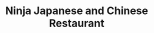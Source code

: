---
layout: place
title: "Ninja Japanese and Chinese Restaurant"
permalink: /wisconsin/eau-claire/ninja-japanese-and-chinese-restaurant.html
stateAbbr: WI
stateName: Wisconsin
cityName: Eau Claire
seo:
  name: "Ninja Japanese and Chinese Restaurant"
  type: Restaurant
  links: https://ninjabarstow.com/?utm_source=google
description: "Ninja Japanese and Chinese Restaurant serves delicious sushi in Eau Claire, Wisconsin. Try fresh Japanese dishes for a great dining experience. "
place_id: ChIJwTTG8Pa8-IcRTks4keQTKsI
photos:
  - name: >-
      places/ChIJwTTG8Pa8-IcRTks4keQTKsI/photos/AeeoHcK9QdphRw9nLSgHzOO_OLOO4KM3cqubdHJ-yAvHAwn598PGNxMHl6nLKfWusSjqp-J07fB0YQnFZCuVjoeHtcszKdngUphkuLpdBqJcBEerTrxLh4sGm7i7TKhyRnJHrEkHj6VJSmRpeYdR4e8RRfJF2TaejqRV56zQHojbD6-Ypp720jHx7yrA0UC7J2z0mymQeTN9tH_IwfAjIeiemnFBOfVz6oHK8A0iJh5KgYpg6fGkwGWf-LYOmDVhCq27Dde9OXpBkfN7L6n8OrzqFriWX4Gss0S41fbFf4pd4dF6bS0u_wXqVZfhtgRMJLjuWJh9fvIMJidYsxIJVQUQvf1mPPFjIABak2BRBzBwqKVovV5kr6931OziNbp7RP389xRMVXaKx5CK22oVI9JmsGbxrMiI6Tj6ZqA27Cxpk2wShmQR
    widthPx: 4800
    heightPx: 2215
    authorAttributions:
      - displayName: Verlyn Severson
        uri: https://maps.google.com/maps/contrib/110999420638017423121
        photoUri: >-
          https://lh3.googleusercontent.com/a-/ALV-UjWeDH9gcW95F0NxBWLIMUFMPNDvOrpQzLW8yk8Vi7GWhWJw-VQL=s100-p-k-no-mo
    flagContentUri: >-
      https://www.google.com/local/imagery/report/?cb_client=maps_api_places.places_api&image_key=!1e10!2sCIHM0ogKEICAgICTsuzR8wE&hl=en-US
    googleMapsUri: >-
      https://www.google.com/maps/place//data=!3m4!1e2!3m2!1sCIHM0ogKEICAgICTsuzR8wE!2e10!4m2!3m1!1s0x87f8bcf6f0c634c1:0xc22a13e491384b4e
  - name: >-
      places/ChIJwTTG8Pa8-IcRTks4keQTKsI/photos/AeeoHcK0lYG1xKYc98qMpRRWbZ14RdJHPpTEsUvB61m0y_FWLJ6-LO_sPuyW8Q2WfQUDQnBHCU6I2tBJFT83Hk_9VC7CrXNIjfpaj18kwJZp-gP1zro5VwGTIAWBRfbWSAqGsNZN6D2QX3Nx265CAF4fN5u6ggf-f414VkpETMHZNQaB5lqyIwqC9169s57NYIBZH_FPRyXM0bF75KunlF5sNDg_9OXcQ7PxacNcNeX_8t10LGgtjhnY-a2z8pnm54nLrau0I3RTkq91rqpp9asNmmO5EoAVSxe5K1qv0YVDHrPc8G_0lo3u_i3Ga6MR5UfNmrN7d3cAYUBjnYFKhCqHsG_xDGoiUyVJe00Z8YM5F7Vd6DdM2DrYVBSV8RtEQUSgrLViiQC71l_CjvYkALnlbEzNEOHJzcpSX7gmswSp89rYEJU
    widthPx: 4032
    heightPx: 3024
    authorAttributions:
      - displayName: Libby Smith
        uri: https://maps.google.com/maps/contrib/103024623139704864453
        photoUri: >-
          https://lh3.googleusercontent.com/a-/ALV-UjWyQxwPkFkxy3VT_zHmk6ZqHkySB_1PeY-U22cqZDDQA1v1B98F6w=s100-p-k-no-mo
    flagContentUri: >-
      https://www.google.com/local/imagery/report/?cb_client=maps_api_places.places_api&image_key=!1e10!2sCIHM0ogKEICAgIDEy9u4oAE&hl=en-US
    googleMapsUri: >-
      https://www.google.com/maps/place//data=!3m4!1e2!3m2!1sCIHM0ogKEICAgIDEy9u4oAE!2e10!4m2!3m1!1s0x87f8bcf6f0c634c1:0xc22a13e491384b4e
  - name: >-
      places/ChIJwTTG8Pa8-IcRTks4keQTKsI/photos/AeeoHcJpZp3eubQb2ZMUWpKRnLCHKZwyzNjIQIn4PgEJ0rq2dO4uCTVVlJCi9D0OyZs6_V3nbCnTCkKTbTvPZuGrP6z3Iy6BpLeKTt8yfYxkIYh8YkFRbY2t1hMqNjw--viQPYde3Ripo_NbjQUyQ-QUDmzfFxJhVF16aeDs5pDEDf83CxFOgsQjBWcgHd8l-C_Qp5x5P5imvEWQg_aeKvfaDzPDqOEIv82nm4ul4SC2YgUgMh5sAVBgKZVidNX-QRxMEfG2HOxt2FII1YR5FIKlpm9Upzigw0YCVd1_sISsaPueZ0ZjMjQFau_Auv7czzORnelIbcM5MyzFO9IlYgcqGI5IQ6ICEVjl53i-s36BsX2w3zgABxHoFyw8idsPyBljhDb6hGS7b_o1hN7bmx-rB6nkH7NZiyC3HkuMFqu8f13Quw
    widthPx: 3024
    heightPx: 4032
    authorAttributions:
      - displayName: Jeff Leismer
        uri: https://maps.google.com/maps/contrib/104643786978394639567
        photoUri: >-
          https://lh3.googleusercontent.com/a-/ALV-UjV4ljkEAwtixo3sV3ov9j7N9JCwJTPVYL3Dyx4Gautyo-u5Wo0gcg=s100-p-k-no-mo
    flagContentUri: >-
      https://www.google.com/local/imagery/report/?cb_client=maps_api_places.places_api&image_key=!1e10!2sCIHM0ogKEICAgIDrreyZUw&hl=en-US
    googleMapsUri: >-
      https://www.google.com/maps/place//data=!3m4!1e2!3m2!1sCIHM0ogKEICAgIDrreyZUw!2e10!4m2!3m1!1s0x87f8bcf6f0c634c1:0xc22a13e491384b4e
  - name: >-
      places/ChIJwTTG8Pa8-IcRTks4keQTKsI/photos/AeeoHcIydmcVu-ko5bvziQias9UE6BPybDSUdRDqneCt-6HAlaBf-8W-RC7k1sKyf_mPebtQrr3iyedwTIL-OHkyzW_OLt_8hy_eqNdXi4xY1RjH66tQH2mCDEpivlb4nfAqRYMGPpGYB68Lbn0iNeZ84kIz0yifWa5l-E3WU7ph1BBXlrWmHdOpDEIeIOoA5avXUsu0HW87KpUxTccgFV5AK1IpjvHggEj8-B2q_Wx8zQMDPJfhiEfLx_2E6b3PjHvVqLXrOZ10p_A3sGjREkSnsYJmbFYVB8E_acp0vJiWFm8aRUR3_Ps7SzdQnXKsQNj5rjKGJdlwJopWI7663wNeLmIeN10cOpXOZ6llAJiPtlFugQVZmA7vvHJG8Ws-sAR7WprqiZ9MCsRtZvXgHlCYB_xzVdj2VxuH16BJE5Hytw_ttYsZ
    widthPx: 4000
    heightPx: 1848
    authorAttributions:
      - displayName: Ronnie Stafford
        uri: https://maps.google.com/maps/contrib/100322715868174622677
        photoUri: >-
          https://lh3.googleusercontent.com/a-/ALV-UjVyQtCkIeZsSYVnqpRAL796mkPerwUWdzHfMrXFKrgsIOaMgDNlCw=s100-p-k-no-mo
    flagContentUri: >-
      https://www.google.com/local/imagery/report/?cb_client=maps_api_places.places_api&image_key=!1e10!2sCIHM0ogKEICAgID74YPp3QE&hl=en-US
    googleMapsUri: >-
      https://www.google.com/maps/place//data=!3m4!1e2!3m2!1sCIHM0ogKEICAgID74YPp3QE!2e10!4m2!3m1!1s0x87f8bcf6f0c634c1:0xc22a13e491384b4e
  - name: >-
      places/ChIJwTTG8Pa8-IcRTks4keQTKsI/photos/AeeoHcKk1TmsHkRCuexoCsq0xMmWkdAyJhrnZuEluLFK4RlWcT24KpIs0y6EB6c2qn13TAPUjYQsy7aTqUTzgskfUzhv2mzqUHhSIh83hwSget285FUhSDfFbqTqCz7DB4kpAPyxYMIwMff4LP8Aiq4oxJoGaZCQDBzcxBayv_Vjm4bFXiy-F6C2zXupkCjy1vgYbczd1lVKBSvN_77GDvygaMGzQbtFf6K1XSOfiCSfN1jBJqXlxHTd_1vGY-kIuRs8q3aRPn0Nzs3Wti8fv5xp6oF7ovubIpYhUre70Ch7OD12JdT0NAHHMWisoHoNpM0Wzb8NFc-5bY4yBC0aAUzGKOvJWGZjvoM8nq520rLQ9ea2rvbkrdxnqHxFIYMyFQASQrG4IzSdE-S0vCqJZw-de0mHOTs9QsdXP5_m9QaayLagzwQ
    widthPx: 1080
    heightPx: 486
    authorAttributions:
      - displayName: Brianna Radecki
        uri: https://maps.google.com/maps/contrib/101745369308642919846
        photoUri: >-
          https://lh3.googleusercontent.com/a-/ALV-UjWAQ-trFuPMa816Iups6ZhAax_11mcnFDElN_26uUwoBBHRqUY=s100-p-k-no-mo
    flagContentUri: >-
      https://www.google.com/local/imagery/report/?cb_client=maps_api_places.places_api&image_key=!1e10!2sCIHM0ogKEICAgICX8pqZjAE&hl=en-US
    googleMapsUri: >-
      https://www.google.com/maps/place//data=!3m4!1e2!3m2!1sCIHM0ogKEICAgICX8pqZjAE!2e10!4m2!3m1!1s0x87f8bcf6f0c634c1:0xc22a13e491384b4e
  - name: >-
      places/ChIJwTTG8Pa8-IcRTks4keQTKsI/photos/AeeoHcJx9Y3clJ6tuu2jQqaxKC-pCuGyCpR8VE6ff0BPXFUMUJeSOH8uNRiKbQUGVLFbZJ4sigZt162sC1Ad3fTVvDOLWHQRKdsxtCXrHoChQTfyjF-1AN51smq6vHyNxMf5Ih4uHu6RCNZe1ODDz7nFpdFeATKuFOYa13_YAu7F35dUka7O0sqr_CwuYmyjq825pezbU6mFSKoyIq4XjmXfDetosdxVaRMS-y2xmZAO3PkdD-rlgtvs0_gaQ7xczZWbZepHlNBNGAJddTCSE4ITOLVXxh8anxwoz1ol4UhqFNrzh9Fl7qd357XEF8di0Goxav1XVyqpgrKQ99EWhZ2Ql45kFiPOLYY6IU85gNWf9oRrjWJvRC-KB0bUBLk8FqbtaP8zJIaAYX2E4ZfTf1ahNuM_s72dOC_1ZwwGF4es4YsxVjjF
    widthPx: 3000
    heightPx: 4000
    authorAttributions:
      - displayName: Kim Schneider
        uri: https://maps.google.com/maps/contrib/111822468887310011380
        photoUri: >-
          https://lh3.googleusercontent.com/a-/ALV-UjX0-t9ltPLFiysoR3cxPR6sOeRzMQanmAZ4JAG1badGLtxwmcYV=s100-p-k-no-mo
    flagContentUri: >-
      https://www.google.com/local/imagery/report/?cb_client=maps_api_places.places_api&image_key=!1e10!2sCIHM0ogKEICAgIDn7JqotgE&hl=en-US
    googleMapsUri: >-
      https://www.google.com/maps/place//data=!3m4!1e2!3m2!1sCIHM0ogKEICAgIDn7JqotgE!2e10!4m2!3m1!1s0x87f8bcf6f0c634c1:0xc22a13e491384b4e
  - name: >-
      places/ChIJwTTG8Pa8-IcRTks4keQTKsI/photos/AeeoHcIK38Y_Abl9sQ6j6SXUpCeJBd48ti_jL2o0svYPyC1kQHiXRs4zT4CKoiXbtfCQNBzQBN-K8Js5rnqeSsaHhOSELHecRHfi7yg5gGSc87dexgZwOi9CUw5ITFBGQBBYIrgtl904vgR-8y2e2lWMR2ozohE5qhJ8LOKY4yww6VohOBvpCoe_I-qtQP6XodVz0sGvJPdZPGoYF6fws1pQDaYt4kFfjXFplSpDXZUuTd03Bf-JzwF_03DQUO7pw91RtnbrGS6W0fmymF15HQlvkEMczkoMMIMhoC5Nipdio_4Ipj7G0hf25uf44WYIK9oTRN8QGQ6SUv5iZDpkXHiqWjMYxOddGGD3dpStF4qys3rOUAFZ8wk1ll-P0sf6tG-Pk9mJZTWYjVnJwC4q_elliqodjSMzDyFoEeTqFud6_KNn7Q
    widthPx: 4000
    heightPx: 1848
    authorAttributions:
      - displayName: Ronnie Stafford
        uri: https://maps.google.com/maps/contrib/100322715868174622677
        photoUri: >-
          https://lh3.googleusercontent.com/a-/ALV-UjVyQtCkIeZsSYVnqpRAL796mkPerwUWdzHfMrXFKrgsIOaMgDNlCw=s100-p-k-no-mo
    flagContentUri: >-
      https://www.google.com/local/imagery/report/?cb_client=maps_api_places.places_api&image_key=!1e10!2sCIHM0ogKEICAgID74f2qBA&hl=en-US
    googleMapsUri: >-
      https://www.google.com/maps/place//data=!3m4!1e2!3m2!1sCIHM0ogKEICAgID74f2qBA!2e10!4m2!3m1!1s0x87f8bcf6f0c634c1:0xc22a13e491384b4e
  - name: >-
      places/ChIJwTTG8Pa8-IcRTks4keQTKsI/photos/AeeoHcIIW0SP7SCMInPuXftDbCdJsAQUfl8fsJ69vIqSKvqEu_iZY_N6vUiJk7IetB74wp8zw0Vh4tCIKaNkeEU7BgRbNR-l103-uEJn0siicXFp-r0m9E67FDBqRVieDZlAr3W0Xe24UZ61Tlcb_Tx3kvuyXsLoqTg7OYpDPjho8pri93IPxDeJn7j86F93-OIqgv2gQav7y6gyO7t5P3-UvFmec_G55BBPDW-27Lih9Ew7Bo_UkVYaDO8zVCTuGsCQaK05uwVE8tnVC3-jkEwhZkDBl0ImvvTh9DACfvivRwx14z_j9B_JShdCjJ9CYPEQ0vJTtUyUzzTEBOc_fXy9t1BYnl29EEeEzx1MVxERXlFf7j45oqG5c-n1lC9E1D4A2ndRLrYrieMm7P2JOzqGbC0jleheYa4lvvYAuDPUfxU760jI
    widthPx: 4800
    heightPx: 2216
    authorAttributions:
      - displayName: Ronnie Stafford
        uri: https://maps.google.com/maps/contrib/100322715868174622677
        photoUri: >-
          https://lh3.googleusercontent.com/a-/ALV-UjVyQtCkIeZsSYVnqpRAL796mkPerwUWdzHfMrXFKrgsIOaMgDNlCw=s100-p-k-no-mo
    flagContentUri: >-
      https://www.google.com/local/imagery/report/?cb_client=maps_api_places.places_api&image_key=!1e10!2sCIHM0ogKEICAgID74YOx1gE&hl=en-US
    googleMapsUri: >-
      https://www.google.com/maps/place//data=!3m4!1e2!3m2!1sCIHM0ogKEICAgID74YOx1gE!2e10!4m2!3m1!1s0x87f8bcf6f0c634c1:0xc22a13e491384b4e
  - name: >-
      places/ChIJwTTG8Pa8-IcRTks4keQTKsI/photos/AeeoHcJVOUiMT7RYyayEEXFuWJi_Qn4mDYZnxXVTlV7dswCJrM9KlBpUyL_kmbrI8eMDCbXOx3GeYvjc7-gNznE2SpuTscQXP0B0nYkhsIvSHXpqKwJg5jcsd6GqpN6NrLhWNseYgC_m7t8U3qR67IDIPo2fFIZE59JJJ3cW8FDcLYHi26s3q2Oj5oCI3KjJAI-CXm3alSZUyzOWWIlswao7JVv88ckU5PYyS6zAItjKh_UCVsCHn7PBPoje6M2pUI-btvFtx9rrt1R5kFFiBT3oujCl9sOnZv_1VMwegFvRYChRsokrJqqvAaOtjM85jkEXCSIXEiynbGZyw7iIMFVf3fU9QWwLkYnSzN8KaJiXIveWy0LkUEK_pqs1uRGrFl-A_BQQlzvcmy3l_VBW6_6osEefWwL2SELuQ-TBpZnxPT5598jk
    widthPx: 4800
    heightPx: 2216
    authorAttributions:
      - displayName: Ronnie Stafford
        uri: https://maps.google.com/maps/contrib/100322715868174622677
        photoUri: >-
          https://lh3.googleusercontent.com/a-/ALV-UjVyQtCkIeZsSYVnqpRAL796mkPerwUWdzHfMrXFKrgsIOaMgDNlCw=s100-p-k-no-mo
    flagContentUri: >-
      https://www.google.com/local/imagery/report/?cb_client=maps_api_places.places_api&image_key=!1e10!2sCIHM0ogKEICAgID74YOx_QE&hl=en-US
    googleMapsUri: >-
      https://www.google.com/maps/place//data=!3m4!1e2!3m2!1sCIHM0ogKEICAgID74YOx_QE!2e10!4m2!3m1!1s0x87f8bcf6f0c634c1:0xc22a13e491384b4e
  - name: >-
      places/ChIJwTTG8Pa8-IcRTks4keQTKsI/photos/AeeoHcLb4NgQBQ4Ivq1-K2aYbrQDhjKAFiyoK07YJZUXyzzYhWPOmAWvKLvel4cFREbKsJUFxdVJETnfBcZB6Qj0wdvIMUxkToaQR9ODEqR0v-HoBCVQ_JFH5ABPCxdkNVfPsmCd-XYbM1JM4bZS-5MYhVnjf4RwaWNlr4WR2g7cOKzYi69pLJ0VmMjsd0L0JcLAfirRBgk66zt0gdQnRclXtKAaAMwH1tkav051ovPQKV0jfIaW5NjArYNMjPG8th2hMKVg9hc77Vp40bedo3uUHl-Xb7FbgGr93mh4YASI4JMCPv0MWTKvc4c1QlqECJp0HQCngOeYafWziXM-hV3jdubNW4u7q5zTOmnfpaXQFX_F1T8ULuHiwO-Fb6wrFxBaSrgCqUsYo6Mx0mta9sYstk5p_j9_4_HyRpz6V-DYlTEOwQ
    widthPx: 3024
    heightPx: 4032
    authorAttributions:
      - displayName: Jeff Leismer
        uri: https://maps.google.com/maps/contrib/104643786978394639567
        photoUri: >-
          https://lh3.googleusercontent.com/a-/ALV-UjV4ljkEAwtixo3sV3ov9j7N9JCwJTPVYL3Dyx4Gautyo-u5Wo0gcg=s100-p-k-no-mo
    flagContentUri: >-
      https://www.google.com/local/imagery/report/?cb_client=maps_api_places.places_api&image_key=!1e10!2sCIHM0ogKEICAgIDrrezzeg&hl=en-US
    googleMapsUri: >-
      https://www.google.com/maps/place//data=!3m4!1e2!3m2!1sCIHM0ogKEICAgIDrrezzeg!2e10!4m2!3m1!1s0x87f8bcf6f0c634c1:0xc22a13e491384b4e
address: 405 S Barstow St, Eau Claire, WI 54701, USA
street: 405 S Barstow St
city: Eau Claire
state: WI
zip: '54701'
country: USA
neighborhood: Downtown
latitude: '44.810007'
longitude: '-91.498264'
accessibility_options:
  wheelchairAccessibleParking: true
  wheelchairAccessibleEntrance: true
  wheelchairAccessibleRestroom: true
  wheelchairAccessibleSeating: true
business_status: OPERATIONAL
name: Ninja Japanese and Chinese Restaurant
google_maps_links:
  directionsUri: >-
    https://www.google.com/maps/dir//''/data=!4m7!4m6!1m1!4e2!1m2!1m1!1s0x87f8bcf6f0c634c1:0xc22a13e491384b4e!3e0
  placeUri: https://maps.google.com/?cid=13991017064789723982
  writeAReviewUri: >-
    https://www.google.com/maps/place//data=!4m3!3m2!1s0x87f8bcf6f0c634c1:0xc22a13e491384b4e!12e1
  reviewsUri: >-
    https://www.google.com/maps/place//data=!4m4!3m3!1s0x87f8bcf6f0c634c1:0xc22a13e491384b4e!9m1!1b1
  photosUri: >-
    https://www.google.com/maps/place//data=!4m3!3m2!1s0x87f8bcf6f0c634c1:0xc22a13e491384b4e!10e5
primary_type: Chinese Restaurant
opening_hours:
  regular: null
  current: null
secondary_opening_hours:
  regular:
    weekdayDescriptions: null
    type: null
  current:
    weekdayDescriptions: null
    type: null
phone: (715) 598-7088
price_level: PRICE_LEVEL_MODERATE
price_range: $10 &ndash; $20
rating: '4.3'
rating_count: 900
website: https://ninjabarstow.com/?utm_source=google
reviews: null
parking_options: null
payment_options: null
allow_dogs: null
curbside_pickup: null
delivery: null
dine_in: null
good_for_children: null
good_for_groups: null
good_for_sports: null
live_music: null
menu_for_children: null
outdoor_seating: null
reservable: null
restroom: null
serves_beer: null
serves_breakfast: null
serves_brunch: null
serves_cocktails: null
serves_coffee: null
serves_dinner: null
serves_dessert: null
serves_lunch: null
serves_vegetarian_food: null
serves_wine: null
takeout: null
summary: null

---